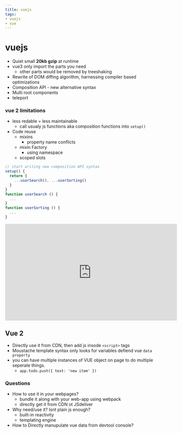 ```yaml
---
title: vuejs
tags:
- vuejs
- vue
---
```


# vuejs

<TagLinks />

* Quiet small **20kb gzip** at runtime
* vue3 only import the parts you need
  * other parts would be removed by treeshaking
* Rewrite of DOM diffing algorithm, harnessing compiler based optimizations
* Composition API - new alternative syntax
* Multi root components
* teleport

### vue 2 limitations

* less redable $=$ less maintainable
  * call usualy js functions aka composition functions into `setup()`
* Code reuse
  * mixins
    * property name conflicts
  * mixin Factory
    * using namespace
  * scoped slots


```js
// start writing new composition API syntax
setup() {
  return {
    ...userSearch(), ...userSorting()
  }
}
function userSearch () {
  ...
}
function userSorting () {
  ...
}
```

<iframe width="560" height="315" src="https://www.youtube.com/embed/6HUjDKVn0e0" frameborder="0" allow="accelerometer; autoplay; encrypted-media; gyroscope; picture-in-picture" allowfullscreen></iframe>

## Vue 2

* Directly use it from CDN, then add js insode `<script>` tags
* Moustache template syntax only looks for variables defiend vue `data property`
* you can have multiple instances of VUE object on page to do multiple seperate things.
  * `app.todo.push({ text: 'new item' })`


### Questions

* How to use it in your webpages?
  * bundle it along with your web-app using webpack
  * directly get it from CDN ot JSdeliver
* Why need/use it? Isnt plain js enough?
  * built-in reactivity
  * templating engine
* How to Directly manupulate vue data from devtool console?

<Footer />
